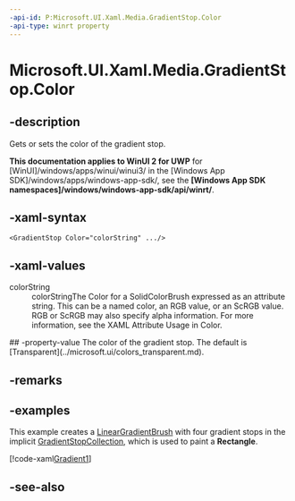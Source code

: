 ```yaml
---
-api-id: P:Microsoft.UI.Xaml.Media.GradientStop.Color
-api-type: winrt property
---
```


<!-- Property syntax
public Windows.UI.Color Color { get;  set; }
-->

# Microsoft.UI.Xaml.Media.GradientStop.Color

## -description
Gets or sets the color of the gradient stop.

**This documentation applies to WinUI 2 for UWP** for [WinUI]/windows/apps/winui/winui3/ in the [Windows App SDK]/windows/apps/windows-app-sdk/, see the **[Windows App SDK namespaces]/windows/windows-app-sdk/api/winrt/**.

## -xaml-syntax
```xaml
<GradientStop Color="colorString" .../>
```


## -xaml-values
<dl><dt>colorString</dt><dd>colorStringThe Color for a SolidColorBrush expressed as an attribute string. This can be a named color, an RGB value, or an ScRGB value. RGB or ScRGB may also specify alpha information. For more information, see the XAML Attribute Usage in Color.</dd>
</dl>
## -property-value
The color of the gradient stop. The default is [Transparent](../microsoft.ui/colors_transparent.md).

## -remarks

## -examples
This example creates a [LinearGradientBrush](lineargradientbrush.md) with four gradient stops in the implicit [GradientStopCollection](gradientstopcollection.md), which is used to paint a **Rectangle**.



[!code-xaml[Gradient1](../microsoft.ui.xaml.media/code/Gradients/csharp/Page.xaml#SnippetGradient1)]

## -see-also
